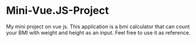 # Mini-Vue.JS-Project
My mini project on vue js.
This application is a bmi calculator that can count your BMI with weight and height as an input. 
Feel free to use it as reference.
